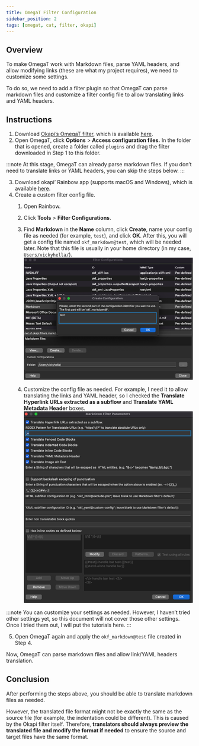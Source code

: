 ```yaml
---
title: OmegaT Filter Configuration
sidebar_position: 2
tags: [omegat, cat, filter, okapi]
---
```


## Overview

To make OmegaT work with Markdown files, parse YAML headers, and allow modifying links (these are what my project requires), we need to customize some settings.

To do so, we need to add a filter plugin so that OmegaT can parse markdown files and customize a filter config file to allow translating links and YAML headers.

## Instructions

1. Download [Okapi’s OmegaT filter](https://okapiframework.org/wiki/index.php/Okapi_Filters_Plugin_for_OmegaT), which is available [here](https://okapiframework.org/binaries/omegat-plugin/).
2. Open OmegaT, click **Options** > **Access configuration files.** In the folder that is opened, create a folder called `plugins` and drag the filter downloaded in Step 1 to this folder.
    
:::note
At this stage, OmegaT can already parse markdown files. If you don’t need to translate links or YAML headers, you can skip the steps below.
:::
    
3. Download okapi’ Rainbow app (supports macOS and Windows), which is available [here](https://okapiframework.org/binaries/main/).
4. Create a custom filter config file.
    1. Open Rainbow.
    2. Click **Tools** > **Filter Configurations**.
    3. Find **Markdown** in the **Name** column, click **Create**, name your config file as needed (for example, `test`), and click **OK**. After this, you will get a config file named `okf_markdown@test`, which will be needed later. Note that this file is usually in your home directory (in my case, `Users/vickyhella/`).
        ![Untitled](/img/omegat_filter_config1.png)
    
    4. Customize the config file as needed. 
    For example, I need it to allow translating the links and YAML header, so I checked the **Translate Hyperlink URLs extracted as a subflow** and **Translate YAML Metadata Header** boxes.
        ![Untitled](/img/omegat_filter_config2.png)
        
:::note
You can customize your settings as needed. However, I haven’t tried other settings yet, so this document will not cover those other settings. Once I tried them out, I will put the tutorials here.
:::
        
5. Open OmegaT again and apply the `okf_markdown@test` file created in Step 4.

Now, OmegaT can parse markdown files and allow link/YAML headers translation.

## Conclusion

After performing the steps above, you should be able to translate markdown files as needed. 

However, the translated file format might not be exactly the same as the source file (for example, the indentation could be different). This is caused by the Okapi filter itself. Therefore, **translators should always preview the translated file and modify the format if needed** to ensure the source and target files have the same format.